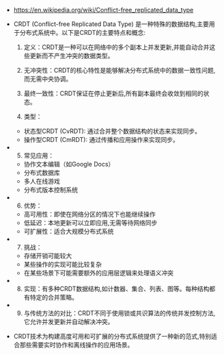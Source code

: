 - https://en.wikipedia.org/wiki/Conflict-free_replicated_data_type
- CRDT (Conflict-free Replicated Data Type) 是一种特殊的数据结构,主要用于分布式系统中。以下是CRDT的主要特点和概念:
  
  1. 定义：CRDT是一种可以在网络中的多个副本上并发更新,并能自动合并这些更新而不产生冲突的数据类型。
  
  2. 无冲突性：CRDT的核心特性是能够解决分布式系统中的数据一致性问题,而无需中央协调。
  
  3. 最终一致性：CRDT保证在停止更新后,所有副本最终会收敛到相同的状态。
  
  4. 类型：
	- 状态型CRDT (CvRDT): 通过合并整个数据结构的状态来实现同步。
	- 操作型CRDT (CmRDT): 通过传播和应用操作来实现同步。
- 5. 常见应用：
	- 协作文本编辑（如Google Docs）
	- 分布式数据库
	- 多人在线游戏
	- 分布式版本控制系统
- 6. 优势：
	- 高可用性：即使在网络分区的情况下也能继续操作
	- 低延迟：本地更新可以立即应用,无需等待网络同步
	- 可扩展性：适合大规模分布式系统
- 7. 挑战：
	- 存储开销可能较大
	- 某些操作的实现可能比较复杂
	- 在某些场景下可能需要额外的应用层逻辑来处理语义冲突
- 8. 实现：有多种CRDT数据结构,如计数器、集合、列表、图等。每种结构都有特定的合并策略。
- 9. 与传统方法的对比：CRDT不同于使用锁或共识算法的传统并发控制方法,它允许并发更新并自动解决冲突。
- CRDT技术为构建高度可用和可扩展的分布式系统提供了一种新的范式,特别适合那些需要实时协作和离线操作的应用场景。